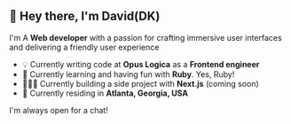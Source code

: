 ## 👋 Hey there, I'm David(DK)
I'm A **Web developer** with a passion for crafting immersive user interfaces and delivering a friendly user experience

- 💡 Currently writing code at **Opus Logica** as a **Frontend engineer**
- 📕 Currently learning and having fun with **Ruby**. Yes, Ruby!
- 🧑🏻‍💻 Currently building a side project with **Next.js** (coming soon)
- 📍 Currently residing in **Atlanta, Georgia, USA**

I'm always open for a chat!
